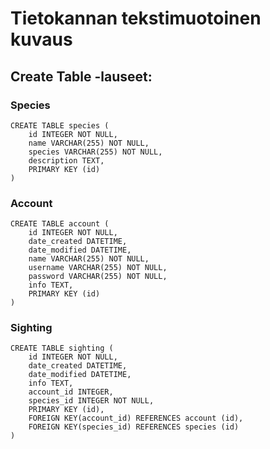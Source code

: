 # Tietokannan tekstimuotoinen kuvaus

## Create Table -lauseet:

### Species

```
CREATE TABLE species (
	id INTEGER NOT NULL, 
	name VARCHAR(255) NOT NULL, 
	species VARCHAR(255) NOT NULL, 
	description TEXT, 
	PRIMARY KEY (id)
)
```

### Account

```
CREATE TABLE account (
	id INTEGER NOT NULL, 
	date_created DATETIME, 
	date_modified DATETIME, 
	name VARCHAR(255) NOT NULL, 
	username VARCHAR(255) NOT NULL, 
	password VARCHAR(255) NOT NULL, 
	info TEXT, 
	PRIMARY KEY (id)
)
```

### Sighting

```
CREATE TABLE sighting (
	id INTEGER NOT NULL, 
	date_created DATETIME, 
	date_modified DATETIME, 
	info TEXT, 
	account_id INTEGER, 
	species_id INTEGER NOT NULL, 
	PRIMARY KEY (id), 
	FOREIGN KEY(account_id) REFERENCES account (id), 
	FOREIGN KEY(species_id) REFERENCES species (id)
)
```


